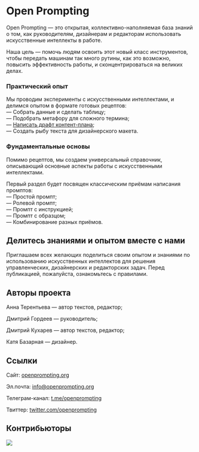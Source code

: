 # Open Prompting

Open Prompting — это открытая, коллективно-наполняемая база знаний о том, как руководителям, дизайнерам и редакторам использовать искусственные интеллекты в работе.

Наша цель — помочь людям освоить этот новый класс инструментов, чтобы передать машинам так много рутины, как это возможно, повысить эффективность работы, и сконцентрироваться на великих делах.

### Практический опыт

Мы проводим эксперименты с искусственными интеллектами, и делимся опытом в формате готовых рецептов:  
— Собрать данные и сделать таблицу;  
— Подобрать метафору для сложного термина;  
— [Написать драфт контент-плана](https://github.com/grdv/openprompting/blob/main/recipes/%D0%9D%D0%B0%D0%BF%D0%B8%D1%81%D0%B0%D1%82%D1%8C%20%D0%B4%D1%80%D0%B0%D1%84%D1%82%20%D0%BA%D0%BE%D0%BD%D1%82%D0%B5%D0%BD%D1%82-%D0%BF%D0%BB%D0%B0%D0%BD%D0%B0.md);  
— Создать рыбу текста для дизайнерского макета.

### Фундаментальные основы

Помимо рецептов, мы создаем универсальный справочник, описывающий основные аспекты работы с искусственными интеллектами. 

Первый раздел будет посвящен классическим приёмам написания промптов:  
— Простой промпт;  
— Ролевой промпт;  
— Промпт с инструкцией;  
— Промпт с образцом;  
— Комбинирование разных приёмов.

## Делитесь знаниями и опытом вместе с нами

Приглашаем всех желающих поделиться своим опытом и знаниями по использованию искусственных интеллектов для решения управленческих, дизайнерских и редакторских задач. Перед публикацией, пожалуйста, ознакомьтесь с правилами.

## Авторы проекта

Анна Терентьева — автор текстов, редактор;

Дмитрий Гордеев — руководитель;

Дмитрий Кухарев — автор текстов, редактор;

Катя Базарная — дизайнер.

## Ссылки

Сайт: [openprompting.org](https://openprompting.org)

Эл.почта: [info@openprompting.org](mailto:info@openprompting.org)

Телеграм-канал: [t.me/openprompting](https://t.me/openprompting)

Твиттер: [twitter.com/openprompting](https://twitter.com/openprompting)


## Контрибьюторы
<a href="https://github.com/grdv/openprompting/graphs/contributors">
  <img src="https://contrib.rocks/image?repo=grdv/openprompting" />
</a>
